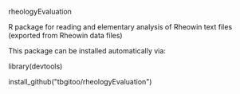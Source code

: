 rheologyEvaluation
	
R package for reading and elementary analysis of Rheowin text files (exported from Rheowin data files)

This package can be installed automatically via:

library(devtools)

install_github("tbgitoo/rheologyEvaluation")



